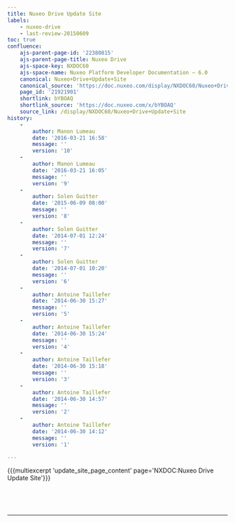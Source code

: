 ```yaml
---
title: Nuxeo Drive Update Site
labels:
    - nuxeo-drive
    - last-review-20150609
toc: true
confluence:
    ajs-parent-page-id: '22380815'
    ajs-parent-page-title: Nuxeo Drive
    ajs-space-key: NXDOC60
    ajs-space-name: Nuxeo Platform Developer Documentation — 6.0
    canonical: Nuxeo+Drive+Update+Site
    canonical_source: 'https://doc.nuxeo.com/display/NXDOC60/Nuxeo+Drive+Update+Site'
    page_id: '21921901'
    shortlink: bYBOAQ
    shortlink_source: 'https://doc.nuxeo.com/x/bYBOAQ'
    source_link: /display/NXDOC60/Nuxeo+Drive+Update+Site
history:
    - 
        author: Manon Lumeau
        date: '2016-03-21 16:58'
        message: ''
        version: '10'
    - 
        author: Manon Lumeau
        date: '2016-03-21 16:05'
        message: ''
        version: '9'
    - 
        author: Solen Guitter
        date: '2015-06-09 08:00'
        message: ''
        version: '8'
    - 
        author: Solen Guitter
        date: '2014-07-01 12:24'
        message: ''
        version: '7'
    - 
        author: Solen Guitter
        date: '2014-07-01 10:20'
        message: ''
        version: '6'
    - 
        author: Antoine Taillefer
        date: '2014-06-30 15:27'
        message: ''
        version: '5'
    - 
        author: Antoine Taillefer
        date: '2014-06-30 15:24'
        message: ''
        version: '4'
    - 
        author: Antoine Taillefer
        date: '2014-06-30 15:18'
        message: ''
        version: '3'
    - 
        author: Antoine Taillefer
        date: '2014-06-30 14:57'
        message: ''
        version: '2'
    - 
        author: Antoine Taillefer
        date: '2014-06-30 14:12'
        message: ''
        version: '1'

---
```

{{{multiexcerpt 'update_site_page_content' page='NXDOC:Nuxeo Drive Update Site'}}}

&nbsp;

&nbsp;

* * *